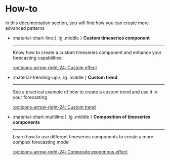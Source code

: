 # How-to

In this documentation section, you will find how you can create more advanced patterns
<div class="grid cards" markdown>

-   :material-chart-line:{ .lg .middle } __Custom timeseries component__

    ---

    Know how to create a custom timeseries component and enhance your forecasting
    capabilities!

    [:octicons-arrow-right-24: Custom effect](custom-effects)

-   :material-trending-up:{ .lg .middle } __Custom trend__

    ---

    See a practical example of how to create a custom trend and
     use it in your forecasting

    [:octicons-arrow-right-24: Custom trend](custom-trend)

-   :material-chart-multiline:{ .lg .middle } __Composition of timeseries components__

    ---

    Learn how to use different timeseries components to create a more complex
    forecasting model

    [:octicons-arrow-right-24: Composite exogenous effect](composite-exogenous-effects)

</div>